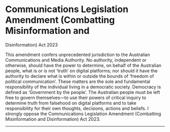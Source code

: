 # Communications Legislation Amendment (Combatting Misinformation and
 Disinformation) Act 2023

This amendment confers unprecedented jurisdiction to the Australian Communications and Media
Authority. No authority, independent or otherwise, should have the power to determine, on behalf
of the Australian people, what is or is not ‘truth’ on digital platforms; nor should it have the
authority to declare what is within or outside the bounds of ‘freedom of political communication’.
These matters are the sole and fundamental responsibility of the individual living in a democratic
society. Democracy is defined as ‘Government by the people’. The Australian people must be left
free to govern themselves—to use their powers of critical inquiry to determine truth from
falsehood on digital platforms and to take responsibility for their own thoughts, decisions, actions
and beliefs. I strongly oppose the Communications Legislation Amendment (Combatting
Misinformation and Disinformation) Act 2023.


-----

